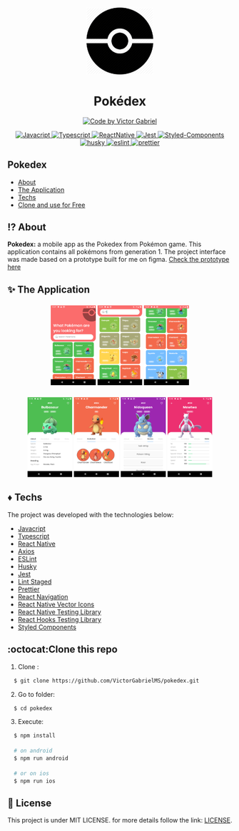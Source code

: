 <h3 align="center">
    <img alt="Logo" title="#logo" height="150px" src="./github/assets/pokeball_dark.png" >
</h3>

<h1 align="center">
    Pokédex
</h1>

<p align="center">
   <a href="https://github.com/VictorGabrielMS">
    <img alt="Code by Victor Gabriel" src="https://img.shields.io/badge/code%20by-Victor Gabriel-%23E02041">
  </a>
</p>

<p align="center">
  <a href="https://developer.mozilla.org/pt-BR/docs/Web/JavaScript">
    <img alt="Javacript" src="https://img.shields.io/badge/Javacript-%23D1CB36">
  </a>
  <a href="https://www.typescriptlang.org/">
    <img alt="Typescript" src="https://img.shields.io/badge/Typescript-%23007acc">
  </a>
  <a href="https://reactnative.dev/">
    <img alt="ReactNative" src="https://img.shields.io/badge/React Native-%235465D1">
  </a>
  <a href="https://jestjs.io/pt-BR/">
    <img alt="Jest" src="https://img.shields.io/badge/Jest-%2315C213">
  </a>
  <a href="https://styled-components.com/">
    <img alt="Styled-Components" src="https://img.shields.io/badge/Styled Components-%23C871AD">
  </a>
  <a href="https://typicode.github.io/husky/#/">
    <img alt="husky" src="https://img.shields.io/badge/Husky-%23181820">
  </a>
  <a href="https://eslint.org/">
    <img alt="eslint" src="https://img.shields.io/badge/ESLint-%234B32C3">
  </a>
    <a href="https://prettier.io/">
    <img alt="prettier" src="https://img.shields.io/badge/Prettier-%231A2B34">
  </a>
</p>

## Pokedex

- [About](#about)
- [The Application](#application)
- [Techs](#techs)
- [Clone and use for Free](#clone)

<a id="about"></a>

## :interrobang: About

<strong>Pokedex:</strong> a mobile app as the Pokedex from Pokémon game. This application contains all pokémons from generation 1. The project interface was made based on a prototype built for me on figma. [Check the prototype here](https://www.figma.com/file/A9ayw2reKw4xYcKv3LO4uP/Pokedex?node-id=0%3A1)

<a id="application"></a>

## :sparkles: The Application

<h3 align="center">
    <img alt="home" src="github/assets/home.png" width="20%">
    <img alt="outflows" src="github/assets/search.png" width="20%">
    <img alt="entries" src="github/assets/poke_listing.png" width="20%">
</h3>
<h3 align="center">
    <img alt="home" src="github/assets/section_about.png" width="20%">
    <img alt="entries" src="github/assets/section_evolution.png" width="20%">
    <img alt="outflows" src="github/assets/section_moves.png" width="20%">
    <img alt="add" src="github/assets/section_stats.png" width="20%">
</h3>

<a id="techs"></a>

## :diamonds: Techs

The project was developed with the technologies below:

- [Javacript](https://developer.mozilla.org/pt-BR/docs/Web/JavaScript)
- [Typescript](https://www.typescriptlang.org/)
- [React Native](https://expo.io/)
- [Axios](https://axios-http.com/docs/intro)
- [ESLint](https://eslint.org/)
- [Husky](https://typicode.github.io/husky/#/)
- [Jest](https://jestjs.io/pt-BR/)
- [Lint Staged](https://github.com/okonet/lint-staged)
- [Prettier](https://prettier.io/)
- [React Navigation](https://reactnavigation.org/)
- [React Native Vector Icons](https://github.com/oblador/react-native-vector-icons)
- [React Native Testing Library](https://testing-library.com/docs/react-native-testing-library/intro/)
- [React Hooks Testing Library](https://react-hooks-testing-library.com/reference/api)
- [Styled Components](https://styled-components.com/)

<a id="clone"></a>

## :octocat:Clone this repo

1. Clone :

```sh
  $ git clone https://github.com/VictorGabrielMS/pokedex.git
```

2. Go to folder:

```sh
  $ cd pokedex
```

3. Execute:

```sh
  $ npm install

  # on android
  $ npm run android

  # or on ios
  $ npm run ios
```

## :memo: License

This project is under MIT LICENSE. for more details follow the link: [LICENSE](LICENSE).
